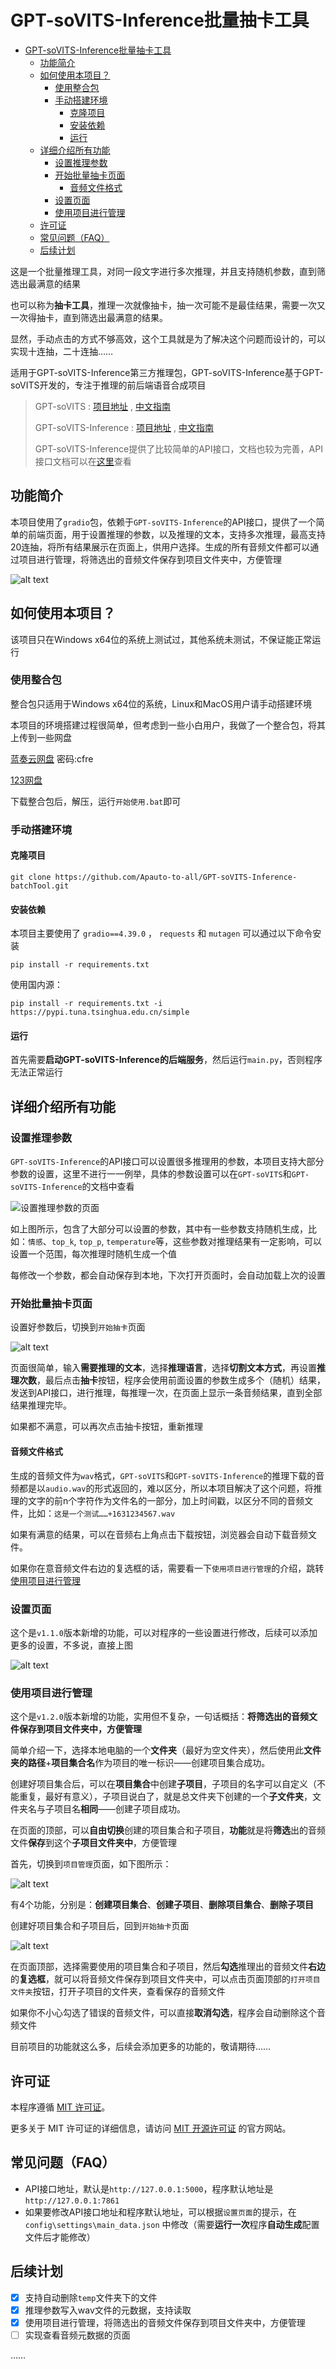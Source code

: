 # GPT-soVITS-Inference批量抽卡工具

- [GPT-soVITS-Inference批量抽卡工具](#gpt-sovits-inference批量抽卡工具)
  - [功能简介](#功能简介)
  - [如何使用本项目？](#如何使用本项目)
    - [使用整合包](#使用整合包)
    - [手动搭建环境](#手动搭建环境)
      - [克隆项目](#克隆项目)
      - [安装依赖](#安装依赖)
      - [运行](#运行)
  - [详细介绍所有功能](#详细介绍所有功能)
    - [设置推理参数](#设置推理参数)
    - [开始批量抽卡页面](#开始批量抽卡页面)
      - [音频文件格式](#音频文件格式)
    - [设置页面](#设置页面)
    - [使用项目进行管理](#使用项目进行管理)
  - [许可证](#许可证)
  - [常见问题（FAQ）](#常见问题faq)
  - [后续计划](#后续计划)

这是一个批量推理工具，对同一段文字进行多次推理，并且支持随机参数，直到筛选出最满意的结果

也可以称为**抽卡工具**，推理一次就像抽卡，抽一次可能不是最佳结果，需要一次又一次得抽卡，直到筛选出最满意的结果。

显然，手动点击的方式不够高效，这个工具就是为了解决这个问题而设计的，可以实现十连抽，二十连抽……

适用于GPT-soVITS-Inference第三方推理包，GPT-soVITS-Inference基于GPT-soVITS开发的，专注于推理的前后端语音合成项目

> GPT-soVITS : [项目地址](https://github.com/RVC-Boss/GPT-SoVITS) , [中文指南](https://www.yuque.com/baicaigongchang1145haoyuangong/ib3g1e)
>
> GPT-soVITS-Inference : [项目地址](https://github.com/X-T-E-R/GPT-SoVITS-Inference) , [中文指南](https://www.yuque.com/xter/zibxlp)
>
> GPT-soVITS-Inference提供了比较简单的API接口，文档也较为完善，API接口文档可以在[这里](https://www.yuque.com/xter/zibxlp/knu8p82lb5ipufqy)查看

## 功能简介

本项目使用了`gradio`包，依赖于`GPT-soVITS-Inference`的API接口，提供了一个简单的前端页面，用于设置推理的参数，以及推理的文本，支持多次推理，最高支持20连抽，将所有结果展示在页面上，供用户选择。生成的所有音频文件都可以通过项目进行管理，将筛选出的音频文件保存到项目文件夹中，方便管理

![alt text](show/image-1-2.png)

## 如何使用本项目？

该项目只在Windows x64位的系统上测试过，其他系统未测试，不保证能正常运行

### 使用整合包

整合包只适用于Windows x64位的系统，Linux和MacOS用户请手动搭建环境

本项目的环境搭建过程很简单，但考虑到一些小白用户，我做了一个整合包，将其上传到一些网盘

[蓝奏云网盘](https://wwo.lanzoub.com/b00mon47vi) 密码:cfre

[123网盘](https://www.123pan.com/s/y2I2jv-yLmU3.html)

下载整合包后，解压，运行`开始使用.bat`即可

### 手动搭建环境

#### 克隆项目

```shell
git clone https://github.com/Apauto-to-all/GPT-soVITS-Inference-batchTool.git
```

#### 安装依赖

本项目主要使用了 `gradio==4.39.0` ， `requests` 和 `mutagen` 可以通过以下命令安装

```shell
pip install -r requirements.txt
```

使用国内源：

```shell
pip install -r requirements.txt -i https://pypi.tuna.tsinghua.edu.cn/simple
```

#### 运行

首先需要**启动GPT-soVITS-Inference的后端服务**，然后运行`main.py`，否则程序无法正常运行

## 详细介绍所有功能

### 设置推理参数

`GPT-soVITS-Inference`的API接口可以设置很多推理用的参数，本项目支持大部分参数的设置，这里不进行一一例举，具体的参数设置可以在`GPT-soVITS`和`GPT-soVITS-Inference`的文档中查看

![设置推理参数的页面](/show/image.png)

如上图所示，包含了大部分可以设置的参数，其中有一些参数支持随机生成，比如：`情感`、`top_k`, `top_p`, `temperature`等，这些参数对推理结果有一定影响，可以设置一个范围，每次推理时随机生成一个值

每修改一个参数，都会自动保存到本地，下次打开页面时，会自动加载上次的设置

### 开始批量抽卡页面

设置好参数后，切换到`开始抽卡`页面

![alt text](/show/image-1.png)

页面很简单，输入**需要推理的文本**，选择**推理语言**，选择**切割文本方式**，再设置**推理次数**，最后点击**抽卡**按钮，程序会使用前面设置的参数生成多个（随机）结果，发送到API接口，进行推理，每推理一次，在页面上显示一条音频结果，直到全部结果推理完毕。

如果都不满意，可以再次点击抽卡按钮，重新推理

#### 音频文件格式

生成的音频文件为`wav`格式，`GPT-soVITS`和`GPT-soVITS-Inference`的推理下载的音频都是以`audio.wav`的形式返回的，难以区分，所以本项目解决了这个问题，将推理的文字的前n个字符作为文件名的一部分，加上时间戳，以区分不同的音频文件，比如：`这是一个测试……+1631234567.wav`

如果有满意的结果，可以在音频右上角点击下载按钮，浏览器会自动下载音频文件。

如果你在意音频文件右边的复选框的话，需要看一下`使用项目进行管理`的介绍，跳转[使用项目进行管理](#使用项目进行管理)

### 设置页面

这个是`v1.1.0`版本新增的功能，可以对程序的一些设置进行修改，后续可以添加更多的设置，不多说，直接上图

![alt text](show/image-1-1.png)

### 使用项目进行管理

这个是`v1.2.0`版本新增的功能，实用但不复杂，一句话概括：**将筛选出的音频文件保存到项目文件夹中，方便管理**

简单介绍一下，选择本地电脑的一个**文件夹**（最好为空文件夹），然后使用此**文件夹的路径**+**项目集合名**作为项目的唯一标识——创建项目集合成功。

创建好项目集合后，可以在**项目集合**中创建**子项目**，子项目的名字可以自定义（不能重复，最好有意义），子项目说白了，就是总文件夹下创建的一个**子文件夹**，文件夹名与子项目名**相同**——创建子项目成功。

在页面的顶部，可以**自由切换**创建的项目集合和子项目，**功能**就是将**筛选**出的音频文件**保存**到这个**子项目文件夹中**，方便管理

首先，切换到`项目管理`页面，如下图所示：

![alt text](show/image-2.png)

有4个功能，分别是：**创建项目集合**、**创建子项目**、**删除项目集合**、**删除子项目**

创建好项目集合和子项目后，回到`开始抽卡`页面

![alt text](show/image-3.png)

在页面顶部，选择需要使用的项目集合和子项目，然后**勾选**推理出的音频文件**右边**的**复选框**，就可以将音频文件保存到项目文件夹中，可以点击页面顶部的`打开项目文件夹`按钮，打开子项目的文件夹，查看保存的音频文件

如果你不小心勾选了错误的音频文件，可以直接**取消勾选**，程序会自动删除这个音频文件

目前项目的功能就这么多，后续会添加更多的功能的，敬请期待……

## 许可证

本程序遵循 [MIT 许可证](https://opensource.org/license/mit/)。

更多关于 MIT 许可证的详细信息，请访问 [MIT 开源许可证](https://opensource.org/license/mit/) 的官方网站。

## 常见问题（FAQ）

- API接口地址，默认是`http://127.0.0.1:5000`，程序默认地址是`http://127.0.0.1:7861`
- 如果要修改API接口地址和程序默认地址，可以根据`设置页面`的提示，在 `config\settings\main_data.json` 中修改（需要**运行一次**程序**自动生成**配置文件后才能修改）

## 后续计划

- [x] 支持自动删除`temp`文件夹下的文件
- [x] 推理参数写入wav文件的元数据，支持读取
- [x] 使用项目进行管理，将筛选出的音频文件保存到项目文件夹中，方便管理
- [ ] 实现查看音频元数据的页面

……
